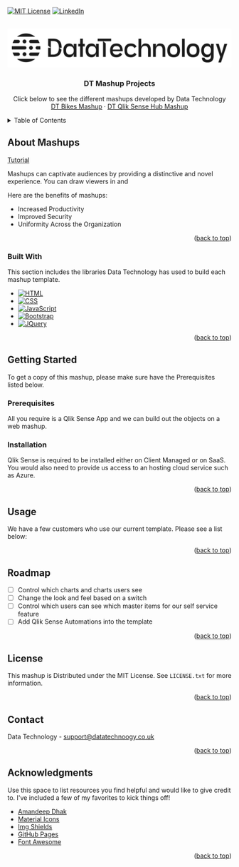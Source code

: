 <!-- Improved compatibility of back to top link: See: https://github.com/othneildrew/Best-README-Template/pull/73 -->
<a name="readme-top"></a>
<!--
*** Thanks for checking out the Best-README-Template. If you have a suggestion
*** that would make this better, please fork the repo and create a pull request
*** or simply open an issue with the tag "enhancement".
*** Don't forget to give the project a star!
*** Thanks again! Now go create something AMAZING! :D
-->



<!-- PROJECT SHIELDS -->
<!--
*** I'm using markdown "reference style" links for readability.
*** Reference links are enclosed in brackets [ ] instead of parentheses ( ).
*** See the bottom of this document for the declaration of the reference variables
*** for contributors-url, forks-url, etc. This is an optional, concise syntax you may use.
*** https://www.markdownguide.org/basic-syntax/#reference-style-links
-->
[![MIT License][license-shield]][license-url]
[![LinkedIn][linkedin-shield]][linkedin-url]



<!-- PROJECT LOGO -->
<br />
<div align="center">
  <a href="https://datatechnology.co.uk/">
    <img src="./images/Logo.png" alt="Logo">
  </a>

  <h3 align="center">DT Mashup Projects</h3>

  <p align="center">
    Click below to see the different mashups developed by Data Technology
    <br />
    <a href="https://dtworksbikesmashup1.azurewebsites.net/">DT Bikes Mashup</a>
    ·
    <a href="https://dtworksqshub.azurewebsites.net/">DT Qlik Sense Hub Mashup</a>
  </p>
</div>



<!-- TABLE OF CONTENTS -->
<details>
  <summary>Table of Contents</summary>
  <ol>
    <li>
      <a href="#about-mashups">About Mashups</a>
      <ul>
        <li><a href="#built-with">Built With</a></li>
      </ul>
    </li>
    <li>
      <a href="#getting-started">Getting Started</a>
      <ul>
        <li><a href="#prerequisites">Prerequisites</a></li>
        <li><a href="#installation">Installation</a></li>
      </ul>
    </li>
    <li><a href="#usage">Usage</a></li>
    <li><a href="#roadmap">Roadmap</a></li>
    <li><a href="#license">License</a></li>
    <li><a href="#contact">Contact</a></li>
    <li><a href="#acknowledgments">Acknowledgments</a></li>
  </ol>
</details>



<!-- ABOUT Mashups -->
## About Mashups

[Tutorial](https://www.datatechnology.co.uk/hubfs/Tutorial.mp4)

Mashups can captivate audiences by providing a distinctive and novel experience. You can draw viewers in and

Here are the benefits of mashups:
* Increased Productivity
* Improved Security
* Uniformity Across the Organization


<p align="right">(<a href="#readme-top">back to top</a>)</p>



### Built With

This section includes the libraries Data Technology has used to build each mashup template.

* [![HTML][HTML]][HTML-url]
* [![CSS][CSS]][CSS-url]
* [![JavaScript][JavaScript]][JavaScript-url]
* [![Bootstrap][Bootstrap.com]][Bootstrap-url]
* [![JQuery][JQuery.com]][JQuery-url]

<p align="right">(<a href="#readme-top">back to top</a>)</p>



<!-- GETTING STARTED -->
## Getting Started

To get a copy of this mashup, please make sure have the Prerequisites listed below.

### Prerequisites

All you require is a Qlik Sense App and we can build out the objects on a web mashup.

### Installation

Qlik Sense is required to be installed either on Client Managed or on SaaS. You would also need to provide us access to an hosting cloud service such as Azure.

<p align="right">(<a href="#readme-top">back to top</a>)</p>



<!-- USAGE EXAMPLES -->
## Usage

We have a few customers who use our current template. Please see a list below:

<p align="right">(<a href="#readme-top">back to top</a>)</p>



<!-- ROADMAP -->
## Roadmap

- [ ] Control which charts and charts users see
- [ ] Change the look and feel based on a switch
- [ ] Control which users can see which master items for our self service feature
- [ ] Add Qlik Sense Automations into the template

<p align="right">(<a href="#readme-top">back to top</a>)</p>


<!-- LICENSE -->
## License

This mashup is Distributed under the MIT License. See `LICENSE.txt` for more information.

<p align="right">(<a href="#readme-top">back to top</a>)</p>



<!-- CONTACT -->
## Contact

Data Technology - support@datatechnoogy.co.uk

<p align="right">(<a href="#readme-top">back to top</a>)</p>


<!-- ACKNOWLEDGMENTS -->
## Acknowledgments

Use this space to list resources you find helpful and would like to give credit to. I've included a few of my favorites to kick things off!

* [Amandeep Dhak](https://www.linkedin.com/in/amandeep-dhak/)
* [Material Icons](https://fonts.google.com/icons)
* [Img Shields](https://shields.io)
* [GitHub Pages](https://pages.github.com)
* [Font Awesome](https://fontawesome.com)

<p align="right">(<a href="#readme-top">back to top</a>)</p>



<!-- MARKDOWN LINKS & IMAGES -->
<!-- https://www.markdownguide.org/basic-syntax/#reference-style-links -->
[license-shield]: https://img.shields.io/github/license/othneildrew/Best-README-Template.svg?style=for-the-badge
[license-url]: LICENSE.txt
[linkedin-shield]: https://img.shields.io/badge/-LinkedIn-black.svg?style=for-the-badge&logo=linkedin&colorB=555
[linkedin-url]: https://www.linkedin.com/company/data-technology/mycompany/
[HTML]: https://img.shields.io/badge/HTML-239120?style=for-the-badge&logo=html5&logoColor=white
[HTML-url]: https://developer.mozilla.org/en-US/docs/Web/HTML/
[CSS]: https://img.shields.io/badge/CSS-239120?&style=for-the-badge&logo=css3&logoColor=white
[CSS-url]: https://developer.mozilla.org/en-US/docs/Web/CSS
[JavaScript]: https://img.shields.io/badge/JavaScript-F7DF1E?style=for-the-badge&logo=javascript&logoColor=black
[JavaScript-url]: https://developer.mozilla.org/en-US/docs/Web/JavaScript/
[Bootstrap.com]: https://img.shields.io/badge/Bootstrap-563D7C?style=for-the-badge&logo=bootstrap&logoColor=white
[Bootstrap-url]: https://getbootstrap.com
[JQuery.com]: https://img.shields.io/badge/jQuery-0769AD?style=for-the-badge&logo=jquery&logoColor=white
[JQuery-url]: https://jquery.com 
